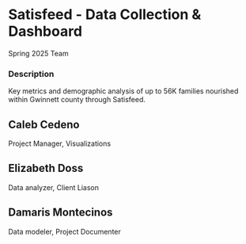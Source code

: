 # Satisfeed - Data Collection & Dashboard
Spring 2025 Team

### Description
Key metrics and demographic analysis of up to 56K families nourished within Gwinnett county through Satisfeed.

## Caleb Cedeno
Project Manager, Visualizations

## Elizabeth Doss
Data analyzer, Client Liason

## Damaris Montecinos
Data modeler, Project Documenter
